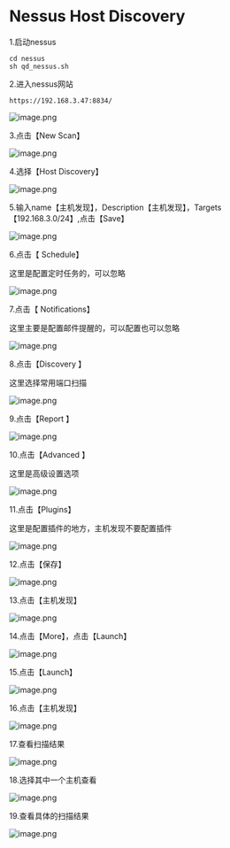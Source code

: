 # Nessus Host Discovery

1.启动nessus

```
cd nessus
sh qd_nessus.sh
```

2.进入nessus网站

```
https://192.168.3.47:8834/
```

![image.png](https://fynotefile.oss-cn-zhangjiakou.aliyuncs.com/fynote/fyfile/1762/1647250261071/7ab2d5aa1c7a436d9a4236390971d873.png)

3.点击【New Scan】

![image.png](https://fynotefile.oss-cn-zhangjiakou.aliyuncs.com/fynote/fyfile/1762/1647250261071/ae91d3e49a014ce4bf5d16e14d4c009a.png)

4.选择【Host Discovery】

![image.png](https://fynotefile.oss-cn-zhangjiakou.aliyuncs.com/fynote/fyfile/1762/1647250261071/6314833fd6b24fc482bbf884bdeb3bd4.png)

5.输入name【主机发现】，Description【主机发现】，Targets【192.168.3.0/24】,点击【Save】

![image.png](https://fynotefile.oss-cn-zhangjiakou.aliyuncs.com/fynote/fyfile/1762/1647250261071/9af5119ff47a41ef9f14fc1edd751799.png)

6.点击【 Schedule】

这里是配置定时任务的，可以忽略

![image.png](https://fynotefile.oss-cn-zhangjiakou.aliyuncs.com/fynote/fyfile/1762/1647250261071/32d9e17742fa4afb8942d1cf5db96ba6.png)

7.点击【 Notifications】

这里主要是配置邮件提醒的，可以配置也可以忽略

![image.png](https://fynotefile.oss-cn-zhangjiakou.aliyuncs.com/fynote/fyfile/1762/1647250261071/c65ec8c79ceb4e16a91630ce6bfcddf5.png)

8.点击【Discovery 】

这里选择常用端口扫描

![image.png](https://fynotefile.oss-cn-zhangjiakou.aliyuncs.com/fynote/fyfile/1762/1647250261071/7c9a0ee9cc2b48bfa166e80f991819c5.png)

9.点击【Report 】

![image.png](https://fynotefile.oss-cn-zhangjiakou.aliyuncs.com/fynote/fyfile/1762/1647250261071/a768bfa493014b299c4cf4aca1346474.png)

10.点击【Advanced 】

这里是高级设置选项

![image.png](https://fynotefile.oss-cn-zhangjiakou.aliyuncs.com/fynote/fyfile/1762/1647250261071/07171ac22bdb481a97298199b7a36636.png)

11.点击【Plugins】

这里是配置插件的地方，主机发现不要配置插件

![image.png](https://fynotefile.oss-cn-zhangjiakou.aliyuncs.com/fynote/fyfile/1762/1647250261071/1b538e5621c64332a3ee06cd862080b0.png)

12.点击【保存】

![image.png](https://fynotefile.oss-cn-zhangjiakou.aliyuncs.com/fynote/fyfile/1762/1647250261071/193ae3a3dbd145b88480bb71deb6e721.png)

13.点击【主机发现】

![image.png](https://fynotefile.oss-cn-zhangjiakou.aliyuncs.com/fynote/fyfile/1762/1647250261071/2fe3b92bf40640bea04bc8ecbb12a487.png)

14.点击【More】，点击【Launch】

![image.png](https://fynotefile.oss-cn-zhangjiakou.aliyuncs.com/fynote/fyfile/1762/1647250261071/7abedbdf5cb94f9faafa11eec2017cca.png)

15.点击【Launch】

![image.png](https://fynotefile.oss-cn-zhangjiakou.aliyuncs.com/fynote/fyfile/1762/1647250261071/bda6368a8f0a48d5a42370ce5a7bf537.png)

16.点击【主机发现】

![image.png](https://fynotefile.oss-cn-zhangjiakou.aliyuncs.com/fynote/fyfile/1762/1647250261071/de021dcff58f431c9ceee57cd0354fae.png)

17.查看扫描结果

![image.png](https://fynotefile.oss-cn-zhangjiakou.aliyuncs.com/fynote/fyfile/1762/1647250261071/a9678c7f935a4213bfdd401d11ed91ae.png)

18.选择其中一个主机查看

![image.png](https://fynotefile.oss-cn-zhangjiakou.aliyuncs.com/fynote/fyfile/1762/1647250261071/0a1af822d924498bb1c20ed9a3675b4e.png)

19.查看具体的扫描结果

![image.png](https://fynotefile.oss-cn-zhangjiakou.aliyuncs.com/fynote/fyfile/1762/1647250261071/c8b48d3a6f4241d6a9be2a6bf3b678e3.png)
